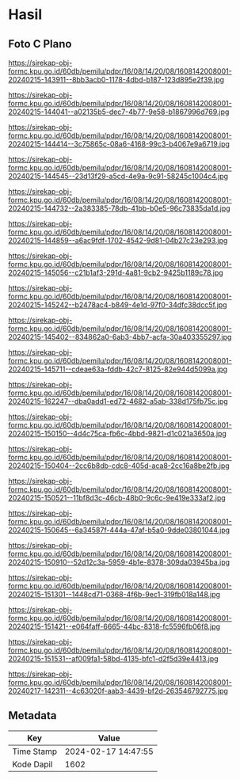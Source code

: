 # Hasil

## Foto C Plano

https://sirekap-obj-formc.kpu.go.id/60db/pemilu/pdpr/16/08/14/20/08/1608142008001-20240215-143911--8bb3acb0-1178-4dbd-b187-123d895e2f39.jpg

https://sirekap-obj-formc.kpu.go.id/60db/pemilu/pdpr/16/08/14/20/08/1608142008001-20240215-144041--a02135b5-dec7-4b77-9e58-b1867996d769.jpg

https://sirekap-obj-formc.kpu.go.id/60db/pemilu/pdpr/16/08/14/20/08/1608142008001-20240215-144414--3c75865c-08a6-4168-99c3-b4067e9a6719.jpg

https://sirekap-obj-formc.kpu.go.id/60db/pemilu/pdpr/16/08/14/20/08/1608142008001-20240215-144545--23d13f29-a5cd-4e9a-9c91-58245c1004c4.jpg

https://sirekap-obj-formc.kpu.go.id/60db/pemilu/pdpr/16/08/14/20/08/1608142008001-20240215-144732--2a383385-78db-41bb-b0e5-96c73835da1d.jpg

https://sirekap-obj-formc.kpu.go.id/60db/pemilu/pdpr/16/08/14/20/08/1608142008001-20240215-144859--a6ac9fdf-1702-4542-9d81-04b27c23e293.jpg

https://sirekap-obj-formc.kpu.go.id/60db/pemilu/pdpr/16/08/14/20/08/1608142008001-20240215-145056--c21b1af3-291d-4a81-9cb2-9425b1189c78.jpg

https://sirekap-obj-formc.kpu.go.id/60db/pemilu/pdpr/16/08/14/20/08/1608142008001-20240215-145242--b2478ac4-b849-4e1d-97f0-34dfc38dcc5f.jpg

https://sirekap-obj-formc.kpu.go.id/60db/pemilu/pdpr/16/08/14/20/08/1608142008001-20240215-145402--834862a0-6ab3-4bb7-acfa-30a403355297.jpg

https://sirekap-obj-formc.kpu.go.id/60db/pemilu/pdpr/16/08/14/20/08/1608142008001-20240215-145711--cdeae63a-fddb-42c7-8125-82e944d5099a.jpg

https://sirekap-obj-formc.kpu.go.id/60db/pemilu/pdpr/16/08/14/20/08/1608142008001-20240215-162247--dba0add1-ed72-4682-a5ab-338d175fb75c.jpg

https://sirekap-obj-formc.kpu.go.id/60db/pemilu/pdpr/16/08/14/20/08/1608142008001-20240215-150150--4d4c75ca-fb6c-4bbd-9821-d1c021a3650a.jpg

https://sirekap-obj-formc.kpu.go.id/60db/pemilu/pdpr/16/08/14/20/08/1608142008001-20240215-150404--2cc6b8db-cdc8-405d-aca8-2cc16a8be2fb.jpg

https://sirekap-obj-formc.kpu.go.id/60db/pemilu/pdpr/16/08/14/20/08/1608142008001-20240215-150521--11bf8d3c-46cb-48b0-9c6c-9e419e333af2.jpg

https://sirekap-obj-formc.kpu.go.id/60db/pemilu/pdpr/16/08/14/20/08/1608142008001-20240215-150645--6a34587f-444a-47af-b5a0-9dde03801044.jpg

https://sirekap-obj-formc.kpu.go.id/60db/pemilu/pdpr/16/08/14/20/08/1608142008001-20240215-150910--52d12c3a-5959-4b1e-8378-309da03945ba.jpg

https://sirekap-obj-formc.kpu.go.id/60db/pemilu/pdpr/16/08/14/20/08/1608142008001-20240215-151301--1448cd71-0368-4f6b-9ec1-319fb018a148.jpg

https://sirekap-obj-formc.kpu.go.id/60db/pemilu/pdpr/16/08/14/20/08/1608142008001-20240215-151421--e064faff-6665-44bc-8318-fc5596fb06f8.jpg

https://sirekap-obj-formc.kpu.go.id/60db/pemilu/pdpr/16/08/14/20/08/1608142008001-20240215-151531--af009fa1-58bd-4135-bfc1-d2f5d39e4413.jpg

https://sirekap-obj-formc.kpu.go.id/60db/pemilu/pdpr/16/08/14/20/08/1608142008001-20240217-142311--4c63020f-aab3-4439-bf2d-263546792775.jpg


## Metadata

| Key        | Value               |
| ---------- | ------------------- |
| Time Stamp | 2024-02-17 14:47:55 |
| Kode Dapil | 1602                |



